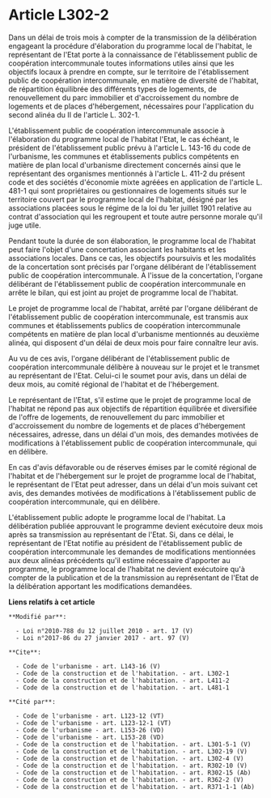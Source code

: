 # Article L302-2

Dans un délai de trois mois à compter de la transmission de la délibération engageant la procédure d'élaboration du programme
local de l'habitat, le représentant de l'Etat porte à la connaissance de l'établissement public de coopération intercommunale
toutes informations utiles ainsi que les objectifs locaux à prendre en compte, sur le territoire de l'établissement public de
coopération intercommunale, en matière de diversité de l'habitat, de répartition équilibrée des différents types de
logements, de renouvellement du parc immobilier et d'accroissement du nombre de logements et de places d'hébergement,
nécessaires pour l'application du second alinéa du II de l'article L. 302-1. 

L'établissement public de coopération intercommunale associe à l'élaboration du programme local de l'habitat l'Etat, le cas
échéant, le président de l'établissement public prévu à l'article L. 143-16 du code de l'urbanisme, les communes et
établissements publics compétents en matière de plan local d'urbanisme directement concernés ainsi que le représentant des
organismes mentionnés à l'article L. 411-2 du présent code et des sociétés d'économie mixte agréées en application de
l'article L. 481-1 qui sont propriétaires ou gestionnaires de logements situés sur le territoire couvert par le programme
local de l'habitat, désigné par les associations placées sous le régime de la loi du 1er juillet 1901 relative au contrat
d'association qui les regroupent et toute autre personne morale qu'il juge utile. 

Pendant toute la durée de son élaboration, le programme local de l'habitat peut faire l'objet d'une concertation associant
les habitants et les associations locales. Dans ce cas, les objectifs poursuivis et les modalités de la concertation sont
précisés par l'organe délibérant de l'établissement public de coopération intercommunale. A l'issue de la concertation,
l'organe délibérant de l'établissement public de coopération intercommunale en arrête le bilan, qui est joint au projet de
programme local de l'habitat. 

Le projet de programme local de l'habitat, arrêté par l'organe délibérant de l'établissement public de coopération
intercommunale, est transmis aux communes et établissements publics de coopération intercommunale compétents en matière de
plan local d'urbanisme mentionnés au deuxième alinéa, qui disposent d'un délai de deux mois pour faire connaître leur avis. 

Au vu de ces avis, l'organe délibérant de l'établissement public de coopération intercommunale délibère à nouveau sur le
projet et le transmet au représentant de l'Etat. Celui-ci le soumet pour avis, dans un délai de deux mois, au comité régional
de l'habitat et de l'hébergement. 

Le représentant de l'Etat, s'il estime que le projet de programme local de l'habitat ne répond pas aux objectifs de
répartition équilibrée et diversifiée de l'offre de logements, de renouvellement du parc immobilier et d'accroissement du
nombre de logements et de places d'hébergement nécessaires, adresse, dans un délai d'un mois, des demandes motivées de
modifications à l'établissement public de coopération intercommunale, qui en délibère. 

En cas d'avis défavorable ou de réserves émises par le comité régional de l'habitat et de l'hébergement sur le projet de
programme local de l'habitat, le représentant de l'Etat peut adresser, dans un délai d'un mois suivant cet avis, des demandes
motivées de modifications à l'établissement public de coopération intercommunale, qui en délibère. 

L'établissement public adopte le programme local de l'habitat. La délibération publiée approuvant le programme devient
exécutoire deux mois après sa transmission au représentant de l'Etat. Si, dans ce délai, le représentant de l'Etat notifie au
président de l'établissement public de coopération intercommunale les demandes de modifications mentionnées aux deux alinéas
précédents qu'il estime nécessaire d'apporter au programme, le programme local de l'habitat ne devient exécutoire qu'à
compter de la publication et de la transmission au représentant de l'Etat de la délibération apportant les modifications
demandées.

**Liens relatifs à cet article**

	**Modifié par**:

	  - Loi n°2010-788 du 12 juillet 2010 - art. 17 (V)
	  - Loi n°2017-86 du 27 janvier 2017 - art. 97 (V)

	**Cite**:

	  - Code de l'urbanisme - art. L143-16 (V)
	  - Code de la construction et de l'habitation. - art. L302-1
	  - Code de la construction et de l'habitation. - art. L411-2
	  - Code de la construction et de l'habitation. - art. L481-1

	**Cité par**:

	  - Code de l'urbanisme - art. L123-12 (VT)
	  - Code de l'urbanisme - art. L123-12-1 (VT)
	  - Code de l'urbanisme - art. L153-26 (VD)
	  - Code de l'urbanisme - art. L153-28 (VD)
	  - Code de la construction et de l'habitation. - art. L301-5-1 (V)
	  - Code de la construction et de l'habitation. - art. L302-19 (V)
	  - Code de la construction et de l'habitation. - art. L302-4 (V)
	  - Code de la construction et de l'habitation. - art. R302-10 (V)
	  - Code de la construction et de l'habitation. - art. R302-15 (Ab)
	  - Code de la construction et de l'habitation. - art. R362-2 (V)
	  - Code de la construction et de l'habitation. - art. R371-1-1 (Ab)
